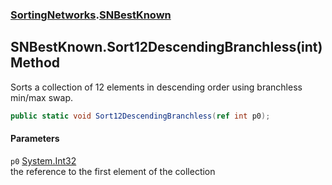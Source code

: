### [SortingNetworks](SortingNetworks.md 'SortingNetworks').[SNBestKnown](SortingNetworks_SNBestKnown.md 'SortingNetworks.SNBestKnown')
## SNBestKnown.Sort12DescendingBranchless(int) Method
Sorts a collection of 12 elements in descending order using branchless min/max swap.  
```csharp
public static void Sort12DescendingBranchless(ref int p0);
```
#### Parameters
<a name='SortingNetworks_SNBestKnown_Sort12DescendingBranchless(int)_p0'></a>
`p0` [System.Int32](https://docs.microsoft.com/en-us/dotnet/api/System.Int32 'System.Int32')  
the reference to the first element of the collection
  
